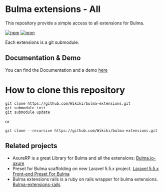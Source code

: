 # Bulma extensions - All

This repository provide a simple access to all extensions for Bulma.

[![npm](https://img.shields.io/npm/v/bulma-extensions.svg)](https://www.npmjs.com/package/bulma-extensions)
[![npm](https://img.shields.io/npm/dm/bulma-extensions.svg)](https://www.npmjs.com/package/bulma-extensions)

Each extensions is a git submodule.

## Documentation & Demo

You can find the Documentation and a demo [here](https://wikiki.github.io/)

# How to clone this repository

```
git clone https://github.com/Wikiki/bulma-extensions.git
git submodule init
git submodule update
```

or

```
git clone --recursive https://github.com/Wikiki/bulma-extensions.git
```

## Related projects

* AxureRP is a great Library for Bulma and all the extensions: [Bulma.io-axure](https://github.com/Code-Mine-Development/Bulma.io-axure)
* Preset for Bulma scaffolding on new Laravel 5.5.x project. [Laravel 5.5.x Front-end Preset For Bulma](https://github.com/laravel-frontend-presets/bulma)
* Bulma extensions rails is a ruby on rails wrapper for bulma extensions. [Bulma-extensions-rails](https://github.com/dhmgroup/bulma-extensions-rails)
